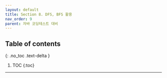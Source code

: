 ```yaml
---
layout: default
title: Section 8. DFS, BFS 활용
nav_order: 9
parent: 자바 코딩테스트 대비
---
```

## Table of contents
{: .no_toc .text-delta }

1. TOC
{:toc}

---
